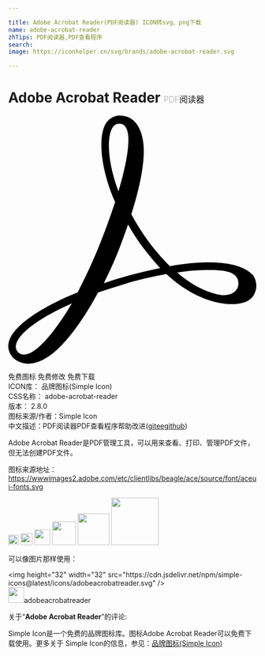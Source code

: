 ```yaml
---

title: Adobe Acrobat Reader(PDF阅读器) ICON转svg、png下载
name: adobe-acrobat-reader
zhTips: PDF阅读器,PDF查看程序
search: 
image: https://iconhelper.cn/svg/brands/adobe-acrobat-reader.svg

---
```


# Adobe Acrobat Reader  <small style="font-size: 60%;font-weight: 100">PDF阅读器</small>

<div id="svg" class="svg-wrap">
<svg role="img" viewBox="0 0 24 24" xmlns="http://www.w3.org/2000/svg"><title>Adobe Acrobat Reader icon</title><path d="M23.598 15.368c-.71-.76-2.164-1.197-4.224-1.197-1.1 0-2.375.11-3.76.37-.782-.77-1.562-1.67-2.307-2.72-.53-.74-.993-1.52-1.42-2.29.813-2.54 1.206-4.61 1.206-6.1 0-1.672-.603-3.416-2.34-3.416-.533 0-1.066.325-1.35.8-.783 1.408-.43 4.493.917 7.54-.503 1.52-1.035 2.973-1.7 4.605-.578 1.376-1.244 2.794-1.923 4.096C2.793 18.64.267 20.49.03 21.94c-.104.547.074 1.05.457 1.45.133.11.636.545 1.48.545 2.59 0 5.32-4.28 6.707-6.86 1.065-.36 2.13-.687 3.193-1.015 1.168-.323 2.34-.583 3.405-.765 2.735 2.504 5.146 2.9 6.358 2.9 1.492 0 2.024-.617 2.203-1.122.28-.65.07-1.37-.252-1.74l.02.04zm-1.385 1.054c-.104.544-.638.906-1.386.906-.21 0-.39-.037-.603-.072-1.36-.325-2.633-1.016-3.903-2.106 1.25-.214 2.31-.25 2.98-.25.74 0 1.38.032 1.81.144.49.106 1.27.435 1.095 1.38h.02zm-7.523-1.707c-.92.19-1.914.414-2.944.693-.816.223-1.666.474-2.52.77.463-.902.854-1.774 1.208-2.603.428-1.02.78-2.07 1.135-3.046.35.61.74 1.23 1.13 1.78.64.87 1.31 1.7 1.98 2.42v-.02zM10.04 1.23c.145-.29.43-.436.678-.436.745 0 .887.868.887 1.56 0 1.168-.354 2.942-.96 4.967-1.062-2.82-1.135-5.18-.603-6.09zM6.138 18.127C4.328 21.17 2.59 23.06 1.525 23.06c-.21 0-.387-.075-.53-.183-.214-.216-.32-.472-.248-.76.213-1.09 2.236-2.613 5.392-3.99z"/></svg>
</div>
<detail full-name='adobe-acrobat-reader'></detail>

<div class="detail-page">
<p>
<span><span class="badge-success badge">免费图标</span> <span class="badge-success badge">免费修改</span>  <span class="badge-success badge">免费下载</span> </span>
<br/>
<span>
ICON库：
<span class="badge-secondary badge">品牌图标(Simple Icon)</span> 
</span>
<br/>
<span>
CSS名称：
<span class="badge-secondary badge">adobe-acrobat-reader</span> 
</span>

<br/>
<span>
版本：
<span class="badge-secondary badge">2.8.0</span> 
</span>
<br/>
<span>图标来源/作者：<span class="badge-light badge">Simple Icon</span></span> 
<br/>
<span class="zh-detail">中文描述：<span class="badge-primary badge">PDF阅读器</span><span class="badge-primary badge">PDF查看程序</span><span class="help-link"><span>帮助改进</span>(<a href="https://gitee.com/liuwave/icon-helper/edit/master/json/brands/adobe-acrobat-reader.json" target="_blank" rel="noopener noreferrer">gitee</a><a href="https://github.com/liuwave/icon-helper/edit/master/json/brands/adobe-acrobat-reader.json" target="_blank" rel="noopener noreferrer">github</a></span>)</span><br/>
</p>
</div><div class="description description alert alert-light"><p>Adobe Acrobat Reader是PDF管理工具，可以用来查看、打印、管理PDF文件，但无法创建PDF文件。</p><p>图标来源地址：<a href="https://wwwimages2.adobe.com/etc/clientlibs/beagle/ace/source/font/aceui-fonts.svg" target="_blank" rel="noopener noreferrer">https://wwwimages2.adobe.com/etc/clientlibs/beagle/ace/source/font/aceui-fonts.svg</a></p></div>
<div class="alert alert-dark">
<img height="21" width="21" src="https://cdn.jsdelivr.net/npm/simple-icons@latest/icons/adobeacrobatreader.svg" />
<img height="24" width="24" src="https://cdn.jsdelivr.net/npm/simple-icons@latest/icons/adobeacrobatreader.svg" />
<img height="32" width="32" src="https://cdn.jsdelivr.net/npm/simple-icons@latest/icons/adobeacrobatreader.svg" />
<img height="48" width="48" src="https://cdn.jsdelivr.net/npm/simple-icons@latest/icons/adobeacrobatreader.svg" />
<img height="64" width="64" src="https://cdn.jsdelivr.net/npm/simple-icons@latest/icons/adobeacrobatreader.svg" />
<img height="96" width="96" src="https://cdn.jsdelivr.net/npm/simple-icons@latest/icons/adobeacrobatreader.svg" />

</div>
<div>
  <p>可以像图片那样使用：    
  </p>
  <div class="alert alert-primary" style="font-size: 14px">
    &lt;img height="32" width="32" src="https://cdn.jsdelivr.net/npm/simple-icons@latest/icons/adobeacrobatreader.svg" /&gt;
    <copy-btn content='<img height="32" width="32" src="https://cdn.jsdelivr.net/npm/simple-icons@latest/icons/adobeacrobatreader.svg" />'></copy-btn>
  </div>
  <div class="alert alert-secondary">
    <img height="32" width="32" src="https://cdn.jsdelivr.net/npm/simple-icons@latest/icons/adobeacrobatreader.svg" />adobeacrobatreader
    <copy-btn content="adobeacrobatreader" btn-title="复制图标名称"></copy-btn>
  </div>
</div>
<div class="icon-detail__container">
<p>关于“<b>Adobe Acrobat Reader</b>”的评论:</p>
</div>
<Vssue title="关于“Adobe Acrobat Reader”的评论" />
<div><p>Simple Icon是一个免费的品牌图标库。图标Adobe Acrobat Reader可以免费下载使用。更多关于  Simple Icon的信息，参见：<a target="_blank" href="https://iconhelper.cn/brands.html">品牌图标(Simple Icon)</a>
</p></div>
